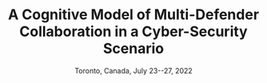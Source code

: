 ---
title: "A Cognitive Model of Multi-Defender Collaboration in a Cyber-Security Scenario"
collection: Conference
# permalink: /publication/2009-10-01-paper-title-number-1
# excerpt: 'This paper is about the number 1. The number 2 is left for future work.'
date: Toronto, Canada, July 23--27, 2022
venue: 'MathPsych/ICCM 2022 (under review)'
# paperurl: 'https://arxiv.org/pdf/2108.11037.pdf'
# citation: 'Your Name, You. (2009). &quot;Paper Title Number 1.&quot; <i>Journal 1</i>. 1(1).'
---